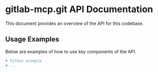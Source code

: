 # gitlab-mcp.git API Documentation

This document provides an overview of the API for this codebase.

## Usage Examples

Below are examples of how to use key components of the API.

```python
# Python example
# ...
```
